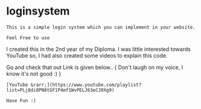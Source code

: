 # loginsystem
  
    This is a simple login system which you can implement in your website.
    
    Feel Free to use

   I created this in the 2nd year of my Diploma. 
   I was little interested towards YouTube so, I had also created some videos to explain this code.

   Go and check that out Link is given below..  {  Don't laugh on my voice, I know it's not good :) }

    
    [YouTube &rarr;](https://www.youtube.com/playlist?list=PLj8di8PN8tGF1P4mf1WvPELJ63eCJ0Xg9)

    Have Fun :)
